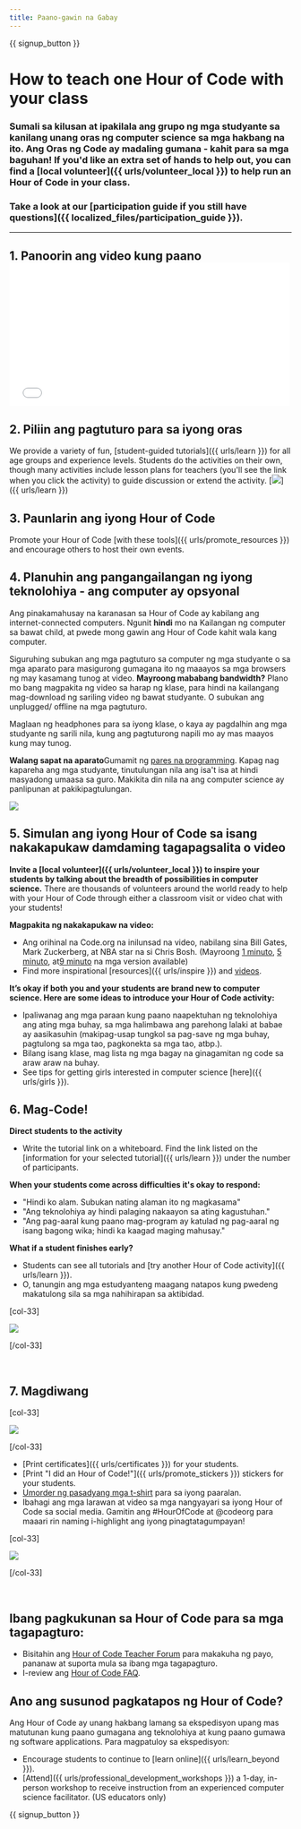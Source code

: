 ```yaml
---
title: Paano-gawin na Gabay
---
```


{{ signup_button }}

# How to teach one Hour of Code with your class

### Sumali sa kilusan at ipakilala ang grupo ng mga studyante sa kanilang unang oras ng computer science sa mga hakbang na ito. Ang Oras ng Code ay madaling gumana - kahit para sa mga baguhan! If you'd like an extra set of hands to help out, you can find a [local volunteer]({{ urls/volunteer_local }}) to help run an Hour of Code in your class.

### Take a look at our [participation guide if you still have questions]({{ localized_files/participation_guide }}).

* * *

## 1. Panoorin ang video kung paano <iframe width="500" height="255" src="//www.youtube.com/embed/SrnvvWDm73k" frameborder="0" allowfullscreen mark="crwd-mark"></iframe> 

## 2. Piliin ang pagtuturo para sa iyong oras

We provide a variety of fun, [student-guided tutorials]({{ urls/learn }}) for all age groups and experience levels. Students do the activities on their own, though many activities include lesson plans for teachers (you'll see the link when you click the activity) to guide discussion or extend the activity. [![](/images/fit-700/tutorials.png)]({{ urls/learn }})

## 3. Paunlarin ang iyong Hour of Code

Promote your Hour of Code [with these tools]({{ urls/promote_resources }}) and encourage others to host their own events.

## 4. Planuhin ang pangangailangan ng iyong teknolohiya - ang computer ay opsyonal

Ang pinakamahusay na karanasan sa Hour of Code ay kabilang ang internet-connected computers. Ngunit **hindi** mo na Kailangan ng computer sa bawat child, at pwede mong gawin ang Hour of Code kahit wala kang computer.

Siguruhing subukan ang mga pagtuturo sa computer ng mga studyante o sa mga aparato para masigurong gumagana ito ng maaayos sa mga browsers ng may kasamang tunog at video. **Mayroong mababang bandwidth?** Plano mo bang magpakita ng video sa harap ng klase, para hindi na kailangang mag-download ng sariling video ng bawat studyante. O subukan ang unplugged/ offline na mga pagtuturo.

Maglaan ng headphones para sa iyong klase, o kaya ay pagdalhin ang mga studyante ng sarili nila, kung ang pagtuturong napili mo ay mas maayos kung may tunog.

**Walang sapat na aparato**Gumamit ng [pares na programming](https://www.youtube.com/watch?v=vgkahOzFH2Q). Kapag nag kapareha ang mga studyante, tinutulungan nila ang isa't isa at hindi masyadong umaasa sa guro. Makikita din nila na ang computer science ay panlipunan at pakikipagtulungan.

<img src="/images/fit-350/group_ipad.jpg" />

## 5. Simulan ang iyong Hour of Code sa isang nakakapukaw damdaming tagapagsalita o video

**Invite a [local volunteer]({{ urls/volunteer_local }}) to inspire your students by talking about the breadth of possibilities in computer science.** There are thousands of volunteers around the world ready to help with your Hour of Code through either a classroom visit or video chat with your students!

**Magpakita ng nakakapukaw na video:**

- Ang orihinal na Code.org na inilunsad na video, nabilang sina Bill Gates, Mark Zuckerberg, at NBA star na si Chris Bosh. (Mayroong [1 minuto](https://www.youtube.com/watch?v=qYZF6oIZtfc), [5 minuto](https://www.youtube.com/watch?v=nKIu9yen5nc), at[9 minuto](https://www.youtube.com/watch?v=dU1xS07N-FA) na mga version available)
- Find more inspirational [resources]({{ urls/inspire }}) and [videos](https://www.youtube.com/playlist?list=PLzdnOPI1iJNfpD8i4Sx7U0y2MccnrNZuP).

**It’s okay if both you and your students are brand new to computer science. Here are some ideas to introduce your Hour of Code activity:**

- Ipaliwanag ang mga paraan kung paano naapektuhan ng teknolohiya ang ating mga buhay, sa mga halimbawa ang parehong lalaki at babae ay aasikasuhin (makipag-usap tungkol sa pag-save ng mga buhay, pagtulong sa mga tao, pagkonekta sa mga tao, atbp.).
- Bilang isang klase, mag lista ng mga bagay na ginagamitan ng code sa araw araw na buhay.
- See tips for getting girls interested in computer science [here]({{ urls/girls }}).

## 6. Mag-Code!

**Direct students to the activity**

- Write the tutorial link on a whiteboard. Find the link listed on the [information for your selected tutorial]({{ urls/learn }}) under the number of participants.

**When your students come across difficulties it's okay to respond:**

- "Hindi ko alam. Subukan nating alaman ito ng magkasama"
- "Ang teknolohiya ay hindi palaging nakaayon sa ating kagustuhan."
- "Ang pag-aaral kung paano mag-program ay katulad ng pag-aaral ng isang bagong wika; hindi ka kaagad maging mahusay."

**What if a student finishes early?**

- Students can see all tutorials and [try another Hour of Code activity]({{ urls/learn }}).
- O, tanungin ang mga estudyanteng maagang natapos kung pwedeng makatulong sila sa mga nahihirapan sa aktibidad.

[col-33]

![](/images/fit-250/highschoolgirls.jpeg)

[/col-33]

<p style="clear:both">&nbsp;</p>

## 7. Magdiwang

[col-33]

![](/images/fit-300/boy-certificate.jpg)

[/col-33]

- [Print certificates]({{ urls/certificates }}) for your students.
- [Print "I did an Hour of Code!"]({{ urls/promote_stickers }}) stickers for your students.
- [Umorder ng pasadyang mga t-shirt](http://blog.code.org/post/132608499493/hour-of-code-shirts-and-more) para sa iyong paaralan.
- Ibahagi ang mga larawan at video sa mga nangyayari sa iyong Hour of Code sa social media. Gamitin ang #HourOfCode at @codeorg para maaari rin naming i-highlight ang iyong pinagtatagumpayan!

[col-33]

![](/images/fit-260/highlight-certificates.jpg)

[/col-33]

<p style="clear:both">&nbsp;</p>

## Ibang pagkukunan sa Hour of Code para sa mga tagapagturo:

- Bisitahin ang [Hour of Code Teacher Forum](http://forum.code.org/c/plc/hour-of-code) para makakuha ng payo, pananaw at suporta mula sa ibang mga tagapagturo.
- I-review ang [Hour of Code FAQ](https://support.code.org/hc/en-us/categories/200147083-Hour-of-Code).

## Ano ang susunod pagkatapos ng Hour of Code?

Ang Hour of Code ay unang hakbang lamang sa ekspedisyon upang mas matutunan kung paano gumagana ang teknolohiya at kung paano gumawa ng software applications. Para magpatuloy sa ekspedisyon:

- Encourage students to continue to [learn online]({{ urls/learn_beyond }}).
- [Attend]({{ urls/professional_development_workshops }}) a 1-day, in-person workshop to receive instruction from an experienced computer science facilitator. (US educators only)

{{ signup_button }}